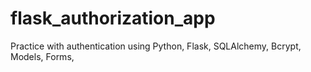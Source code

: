 # flask_authorization_app
Practice with authentication using Python, Flask, SQLAlchemy, Bcrypt, Models, Forms, 

